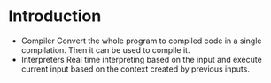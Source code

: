 # Introduction 
- Compiler
Convert the whole program to compiled code in a single compilation. Then it can be used to compile it.
- Interpreters
Real time interpreting based on the input and execute current input based on the context created by previous inputs.
